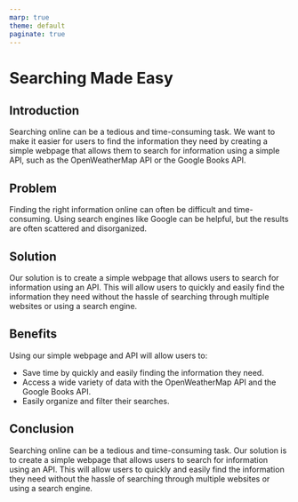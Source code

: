 ```yaml
---
marp: true
theme: default
paginate: true
---
```

# Searching Made Easy

## Introduction

Searching online can be a tedious and time-consuming task. We want to make it easier for users to find the information they need by creating a simple webpage that allows them to search for information using a simple API, such as the OpenWeatherMap API or the Google Books API.

## Problem

Finding the right information online can often be difficult and time-consuming. Using search engines like Google can be helpful, but the results are often scattered and disorganized.

## Solution

Our solution is to create a simple webpage that allows users to search for information using an API. This will allow users to quickly and easily find the information they need without the hassle of searching through multiple websites or using a search engine.

## Benefits

Using our simple webpage and API will allow users to:
- Save time by quickly and easily finding the information they need.
- Access a wide variety of data with the OpenWeatherMap API and the Google Books API.
- Easily organize and filter their searches. 

## Conclusion

Searching online can be a tedious and time-consuming task. Our solution is to create a simple webpage that allows users to search for information using an API. This will allow users to quickly and easily find the information they need without the hassle of searching through multiple websites or using a search engine.
  